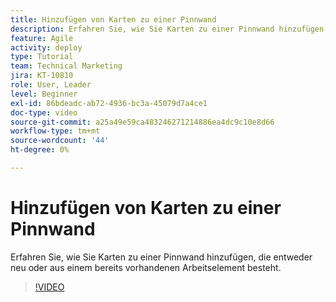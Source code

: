 ```yaml
---
title: Hinzufügen von Karten zu einer Pinnwand
description: Erfahren Sie, wie Sie Karten zu einer Pinnwand hinzufügen, die entweder neu oder aus einem bereits vorhandenen Arbeitselement besteht.
feature: Agile
activity: deploy
type: Tutorial
team: Technical Marketing
jira: KT-10810
role: User, Leader
level: Beginner
exl-id: 86bdeadc-ab72-4936-bc3a-45079d7a4ce1
doc-type: video
source-git-commit: a25a49e59ca483246271214886ea4dc9c10e8d66
workflow-type: tm+mt
source-wordcount: '44'
ht-degree: 0%

---
```


# Hinzufügen von Karten zu einer Pinnwand

Erfahren Sie, wie Sie Karten zu einer Pinnwand hinzufügen, die entweder neu oder aus einem bereits vorhandenen Arbeitselement besteht.

>[!VIDEO](https://video.tv.adobe.com/v/346617)
